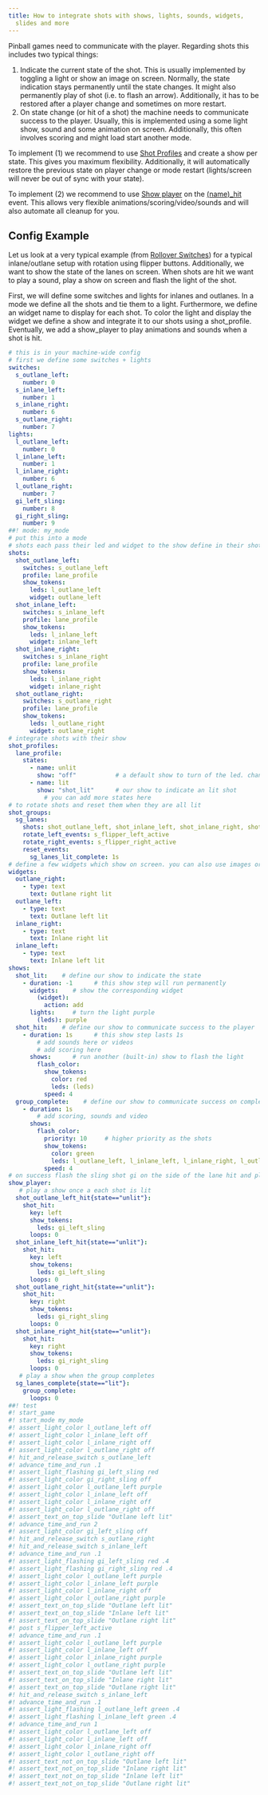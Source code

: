```yaml
---
title: How to integrate shots with shows, lights, sounds, widgets,
  slides and more
---
```


Pinball games need to communicate with the player. Regarding shots this
includes two typical things:

1.  Indicate the current state of the shot. This is usually implemented
    by toggling a light or show an image on screen. Normally, the state
    indication stays permanently until the state changes. It might also
    permanently play of shot (i.e. to flash an arrow). Additionally, it
    has to be restored after a player change and sometimes on more
    restart.
2.  On state change (or hit of a shot) the machine needs to communicate
    success to the player. Usually, this is implemented using a some
    light show, sound and some animation on screen. Additionally, this
    often involves scoring and might load start another mode.

To implement (1) we recommend to use
[Shot Profiles](shot_profiles.md) and create
a show per state. This gives you maximum flexibility. Additionally, it
will automatically restore the previous state on player change or mode
restart (lights/screen will never be out of sync with your state).

To implement (2) we recommend to use
[Show player](../../config_players/show_player.md) on the
[(name)_hit](../../events/shot_hit.md) event. This allows very
flexible animations/scoring/video/sounds and will also automate all
cleanup for you.

## Config Example

Let us look at a very typical example (from
[Rollover Switches](../../mechs/switches/rollover_switches.md)) for a
typical inlane/outlane setup with rotation using flipper buttons.
Additionally, we want to show the state of the lanes on screen. When
shots are hit we want to play a sound, play a show on screen and flash
the light of the shot.

First, we will define some switches and lights for inlanes and outlanes.
In a mode we define all the shots and tie them to a light. Furthermore,
we define an widget name to display for each shot. To color the light
and display the widget we define a show and integrate it to our shots
using a shot_profile. Eventually, we add a show_player to play
animations and sounds when a shot is hit.

``` yaml
# this is in your machine-wide config
# first we define some switches + lights
switches:
  s_outlane_left:
    number: 0
  s_inlane_left:
    number: 1
  s_inlane_right:
    number: 6
  s_outlane_right:
    number: 7
lights:
  l_outlane_left:
    number: 0
  l_inlane_left:
    number: 1
  l_inlane_right:
    number: 6
  l_outlane_right:
    number: 7
  gi_left_sling:
    number: 8
  gi_right_sling:
    number: 9
##! mode: my_mode
# put this into a mode
# shots each pass their led and widget to the show define in their shot_profile
shots:
  shot_outlane_left:
    switches: s_outlane_left
    profile: lane_profile
    show_tokens:
      leds: l_outlane_left
      widget: outlane_left
  shot_inlane_left:
    switches: s_inlane_left
    profile: lane_profile
    show_tokens:
      leds: l_inlane_left
      widget: inlane_left
  shot_inlane_right:
    switches: s_inlane_right
    profile: lane_profile
    show_tokens:
      leds: l_inlane_right
      widget: inlane_right
  shot_outlane_right:
    switches: s_outlane_right
    profile: lane_profile
    show_tokens:
      leds: l_outlane_right
      widget: outlane_right
# integrate shots with their show
shot_profiles:
  lane_profile:
    states:
      - name: unlit
        show: "off"           # a default show to turn of the led. change if you want to do something on unlit shots
      - name: lit
        show: "shot_lit"      # our show to indicate an lit shot
          # you can add more states here
# to rotate shots and reset them when they are all lit
shot_groups:
  sg_lanes:
    shots: shot_outlane_left, shot_inlane_left, shot_inlane_right, shot_outlane_right
    rotate_left_events: s_flipper_left_active
    rotate_right_events: s_flipper_right_active
    reset_events:
      sg_lanes_lit_complete: 1s
# define a few widgets which show on screen. you can also use images or videos here
widgets:
  outlane_right:
    - type: text
      text: Outlane right lit
  outlane_left:
    - type: text
      text: Outlane left lit
  inlane_right:
    - type: text
      text: Inlane right lit
  inlane_left:
    - type: text
      text: Inlane left lit
shows:
  shot_lit:    # define our show to indicate the state
    - duration: -1      # this show step will run permanently
      widgets:    # show the corresponding widget
        (widget):
          action: add
      lights:     # turn the light purple
        (leds): purple
  shot_hit:    # define our show to communicate success to the player
    - duration: 1s      # this show step lasts 1s
        # add sounds here or videos
        # add scoring here
      shows:      # run another (built-in) show to flash the light
        flash_color:
          show_tokens:
            color: red
            leds: (leds)
          speed: 4
  group_complete:    # define our show to communicate success on completing all shots
    - duration: 1s
        # add scoring, sounds and video
      shows:
        flash_color:
          priority: 10     # higher priority as the shots
          show_tokens:
            color: green
            leds: l_outlane_left, l_inlane_left, l_inlane_right, l_outlane_right, gi_left_sling, gi_right_sling
          speed: 4
# on success flash the sling shot gi on the side of the lane hit and play a sound/video
show_player:
   # play a show once a each shot is lit
  shot_outlane_left_hit{state=="unlit"}:
    shot_hit:
      key: left
      show_tokens:
        leds: gi_left_sling
      loops: 0
  shot_inlane_left_hit{state=="unlit"}:
    shot_hit:
      key: left
      show_tokens:
        leds: gi_left_sling
      loops: 0
  shot_outlane_right_hit{state=="unlit"}:
    shot_hit:
      key: right
      show_tokens:
        leds: gi_right_sling
      loops: 0
  shot_inlane_right_hit{state=="unlit"}:
    shot_hit:
      key: right
      show_tokens:
        leds: gi_right_sling
      loops: 0
   # play a show when the group completes
  sg_lanes_complete{state=="lit"}:
    group_complete:
      loops: 0
##! test
#! start_game
#! start_mode my_mode
#! assert_light_color l_outlane_left off
#! assert_light_color l_inlane_left off
#! assert_light_color l_inlane_right off
#! assert_light_color l_outlane_right off
#! hit_and_release_switch s_outlane_left
#! advance_time_and_run .1
#! assert_light_flashing gi_left_sling red
#! assert_light_color gi_right_sling off
#! assert_light_color l_outlane_left purple
#! assert_light_color l_inlane_left off
#! assert_light_color l_inlane_right off
#! assert_light_color l_outlane_right off
#! assert_text_on_top_slide "Outlane left lit"
#! advance_time_and_run 2
#! assert_light_color gi_left_sling off
#! hit_and_release_switch s_outlane_right
#! hit_and_release_switch s_inlane_left
#! advance_time_and_run .1
#! assert_light_flashing gi_left_sling red .4
#! assert_light_flashing gi_right_sling red .4
#! assert_light_color l_outlane_left purple
#! assert_light_color l_inlane_left purple
#! assert_light_color l_inlane_right off
#! assert_light_color l_outlane_right purple
#! assert_text_on_top_slide "Outlane left lit"
#! assert_text_on_top_slide "Inlane left lit"
#! assert_text_on_top_slide "Outlane right lit"
#! post s_flipper_left_active
#! advance_time_and_run .1
#! assert_light_color l_outlane_left purple
#! assert_light_color l_inlane_left off
#! assert_light_color l_inlane_right purple
#! assert_light_color l_outlane_right purple
#! assert_text_on_top_slide "Outlane left lit"
#! assert_text_on_top_slide "Inlane right lit"
#! assert_text_on_top_slide "Outlane right lit"
#! hit_and_release_switch s_inlane_left
#! advance_time_and_run .1
#! assert_light_flashing l_outlane_left green .4
#! assert_light_flashing l_inlane_left green .4
#! advance_time_and_run 1
#! assert_light_color l_outlane_left off
#! assert_light_color l_inlane_left off
#! assert_light_color l_inlane_right off
#! assert_light_color l_outlane_right off
#! assert_text_not_on_top_slide "Outlane left lit"
#! assert_text_not_on_top_slide "Inlane right lit"
#! assert_text_not_on_top_slide "Inlane left lit"
#! assert_text_not_on_top_slide "Outlane right lit"
```
